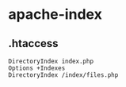 # apache-index
## .htaccess
```
DirectoryIndex index.php
Options +Indexes
DirectoryIndex /index/files.php
```

